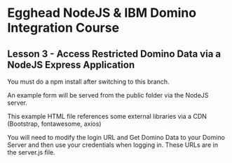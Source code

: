 # Egghead NodeJS & IBM Domino Integration Course
## Lesson 3 - Access Restricted Domino Data via a NodeJS Express Application

You must do a npm install after switching to this branch.

An example form will be served from the public folder via the NodeJS server.

This example HTML file references some external libraries via a CDN (Bootstrap, fontawesome, axios) 

You will need to modify the login URL and Get Domino Data to your Domino Server and then use your credentials when logging in.
These URLs are in the server.js file.
